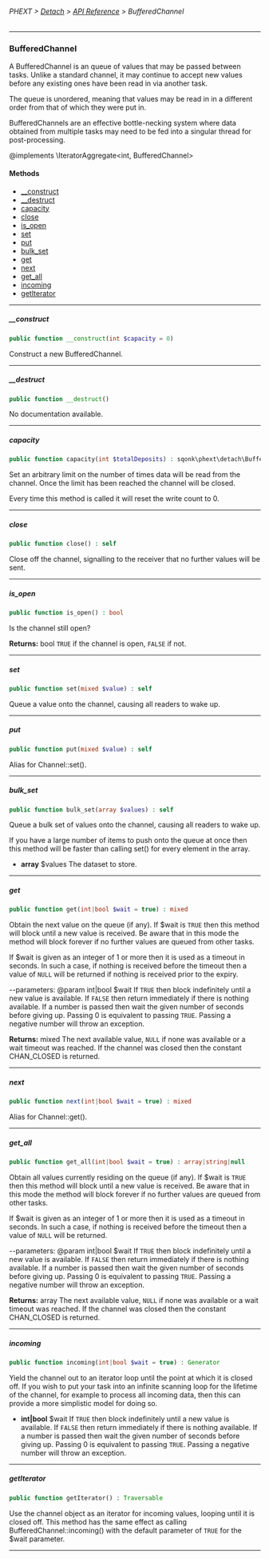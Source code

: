 ###### PHEXT > [Detach](../README.md) > [API Reference](index.md) > BufferedChannel
------
### BufferedChannel
A BufferedChannel is an queue of values that may be passed between tasks. Unlike a standard channel, it may continue to accept new values before any existing ones have been read in via another task.

The queue is unordered, meaning that values may be read in in a different order from that of which they were put in.

BufferedChannels are an effective bottle-necking system where data obtained from multiple tasks may need to be fed into a singular thread for post-processing.

@implements \IteratorAggregate<int, BufferedChannel>
#### Methods
- [__construct](#__construct)
- [__destruct](#__destruct)
- [capacity](#capacity)
- [close](#close)
- [is_open](#is_open)
- [set](#set)
- [put](#put)
- [bulk_set](#bulk_set)
- [get](#get)
- [next](#next)
- [get_all](#get_all)
- [incoming](#incoming)
- [getIterator](#getiterator)

------
##### __construct
```php
public function __construct(int $capacity = 0) 
```
Construct a new BufferedChannel.


------
##### __destruct
```php
public function __destruct() 
```
No documentation available.


------
##### capacity
```php
public function capacity(int $totalDeposits) : sqonk\phext\detach\BufferedChannel
```
Set an arbitrary limit on the number of times data will be read from the channel. Once the limit has been reached the channel will be closed.

Every time this method is called it will reset the write count to 0.


------
##### close
```php
public function close() : self
```
Close off the channel, signalling to the receiver that no further values will be sent.


------
##### is_open
```php
public function is_open() : bool
```
Is the channel still open?

**Returns:**  bool `TRUE` if the channel is open, `FALSE` if not.


------
##### set
```php
public function set(mixed $value) : self
```
Queue a value onto the channel, causing all readers to wake up.


------
##### put
```php
public function put(mixed $value) : self
```
Alias for Channel::set().


------
##### bulk_set
```php
public function bulk_set(array $values) : self
```
Queue a bulk set of values onto the channel, causing all readers to wake up.

If you have a large number of items to push onto the queue at once then this method will be faster than calling set() for every element in the array.

- **array<mixed>** $values The dataset to store.


------
##### get
```php
public function get(int|bool $wait = true) : mixed
```
Obtain the next value on the queue (if any). If $wait is `TRUE` then this method will block until a new value is received. Be aware that in this mode the method will block forever if no further values are queued from other tasks.

If $wait is given as an integer of 1 or more then it is used as a timeout in seconds. In such a case, if nothing is received before the timeout then a value of `NULL` will be returned if nothing is received prior to the expiry.

--parameters: @param int|bool $wait If `TRUE` then block indefinitely until a new value is available. If `FALSE` then return immediately if there is nothing available. If a number is passed then wait the given number of seconds before giving up. Passing 0 is equivalent to passing `TRUE`. Passing a negative number will throw an exception.

**Returns:**  mixed The next available value, `NULL` if none was available or a wait timeout was reached. If the channel was closed then the constant CHAN_CLOSED is returned.


------
##### next
```php
public function next(int|bool $wait = true) : mixed
```
Alias for Channel::get().


------
##### get_all
```php
public function get_all(int|bool $wait = true) : array|string|null
```
Obtain all values currently residing on the queue (if any). If $wait is `TRUE` then this method will block until a new value is received. Be aware that in this mode the method will block forever if no further values are queued from other tasks.

If $wait is given as an integer of 1 or more then it is used as a timeout in seconds. In such a case, if nothing is received before the timeout then a value of `NULL` will be returned.

--parameters: @param int|bool $wait If `TRUE` then block indefinitely until a new value is available. If `FALSE` then return immediately if there is nothing available. If a number is passed then wait the given number of seconds before giving up. Passing 0 is equivalent to passing `TRUE`. Passing a negative number will throw an exception.

**Returns:**  array<mixed> The next available value, `NULL` if none was available or a wait timeout was reached. If the channel was closed then the constant CHAN_CLOSED is returned.


------
##### incoming
```php
public function incoming(int|bool $wait = true) : Generator
```
Yield the channel out to an iterator loop until the point at which it is closed off. If you wish to put your task into an infinite scanning loop for the lifetime of the channel, for example to process all incoming data, then this can provide a more simplistic model for doing so.

- **int|bool** $wait If `TRUE` then block indefinitely until a new value is available. If `FALSE` then return immediately if there is nothing available. If a number is passed then wait the given number of seconds before giving up. Passing 0 is equivalent to passing `TRUE`. Passing a negative number will throw an exception.


------
##### getIterator
```php
public function getIterator() : Traversable
```
Use the channel object as an iterator for incoming values, looping until it is closed off. This method has the same effect as calling BufferedChannel::incoming() with the default parameter of `TRUE` for the $wait parameter.


------
